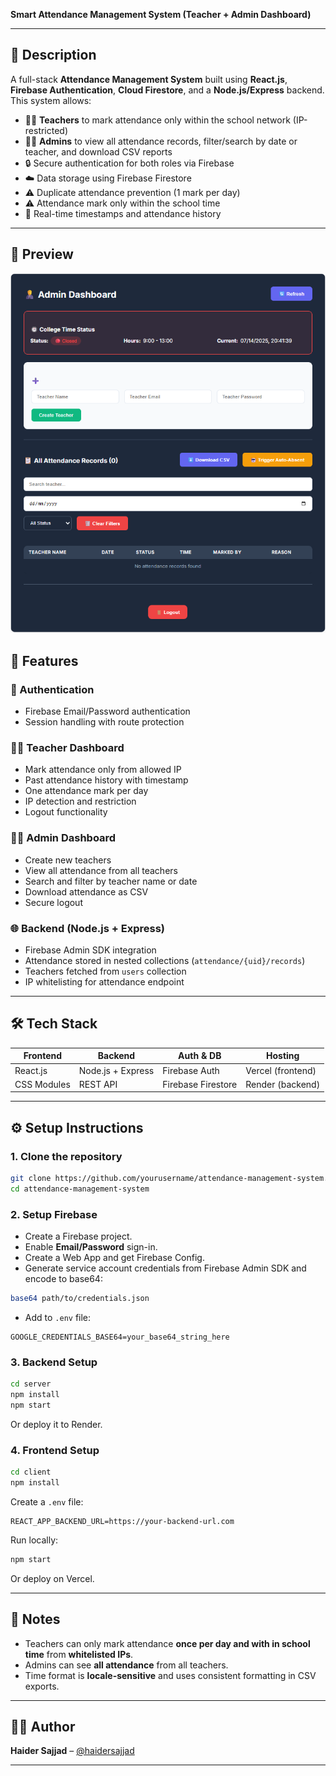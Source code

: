 **Smart Attendance Management System (Teacher + Admin Dashboard)**

---

## 📝 Description

A full-stack **Attendance Management System** built using **React.js**, **Firebase Authentication**, **Cloud Firestore**, and a **Node.js/Express** backend. This system allows:

- 👨‍🏫 **Teachers** to mark attendance only within the school network (IP-restricted)
- 👨‍💼 **Admins** to view all attendance records, filter/search by date or teacher, and download CSV reports
- 🔒 Secure authentication for both roles via Firebase
- ☁️ Data storage using Firebase Firestore
- ⚠️ Duplicate attendance prevention (1 mark per day)
- ⚠️ Attendance mark only within the school time
- 📍 Real-time timestamps and attendance history

---

## 📸 Preview

![Attendance Management System's Admin Dashboard Screenshot](preview.png)

## 🚀 Features

### 🔐 Authentication

- Firebase Email/Password authentication
- Session handling with route protection

### 👨‍🏫 Teacher Dashboard

- Mark attendance only from allowed IP
- Past attendance history with timestamp
- One attendance mark per day
- IP detection and restriction
- Logout functionality

### 👨‍💼 Admin Dashboard

- Create new teachers
- View all attendance from all teachers
- Search and filter by teacher name or date
- Download attendance as CSV
- Secure logout

### 🌐 Backend (Node.js + Express)

- Firebase Admin SDK integration
- Attendance stored in nested collections (`attendance/{uid}/records`)
- Teachers fetched from `users` collection
- IP whitelisting for attendance endpoint

---

## 🛠️ Tech Stack

| Frontend    | Backend           | Auth & DB          | Hosting           |
| ----------- | ----------------- | ------------------ | ----------------- |
| React.js    | Node.js + Express | Firebase Auth      | Vercel (frontend) |
| CSS Modules | REST API          | Firebase Firestore | Render (backend)  |

---

## ⚙️ Setup Instructions

### 1. Clone the repository

```bash
git clone https://github.com/yourusername/attendance-management-system.git
cd attendance-management-system
```

### 2. Setup Firebase

- Create a Firebase project.
- Enable **Email/Password** sign-in.
- Create a Web App and get Firebase Config.
- Generate service account credentials from Firebase Admin SDK and encode to base64:

```bash
base64 path/to/credentials.json
```

- Add to `.env` file:

```env
GOOGLE_CREDENTIALS_BASE64=your_base64_string_here
```

### 3. Backend Setup

```bash
cd server
npm install
npm start
```

Or deploy it to Render.

### 4. Frontend Setup

```bash
cd client
npm install
```

Create a `.env` file:

```env
REACT_APP_BACKEND_URL=https://your-backend-url.com
```

Run locally:

```bash
npm start
```

Or deploy on Vercel.

---

## 📌 Notes

- Teachers can only mark attendance **once per day and with in school time** from **whitelisted IPs**.
- Admins can see **all attendance** from all teachers.
- Time format is **locale-sensitive** and uses consistent formatting in CSV exports.

---

## 🧑‍💻 Author

**Haider Sajjad** – [@haidersajjad](https://github.com/haidersajjad)

---
